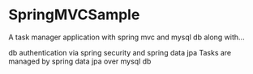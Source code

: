 # SpringMVCSample
A task manager application with spring mvc and mysql db along with...

db authentication via spring security and spring data jpa
Tasks are managed by spring data jpa over mysql db
